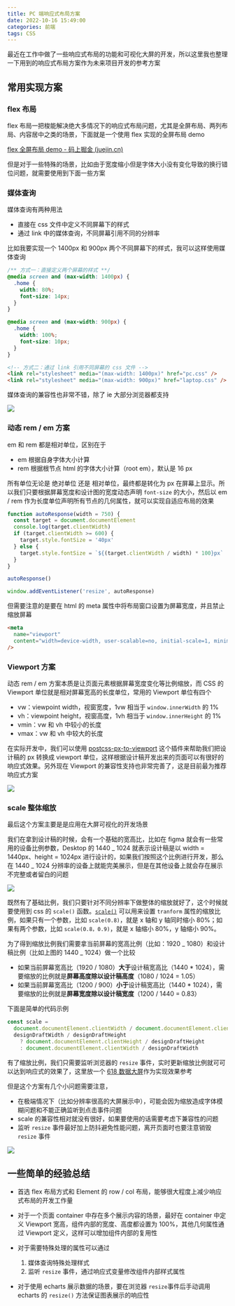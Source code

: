 ```yaml
---
title: PC 端响应式布局方案
date: 2022-10-16 15:49:00
categories: 前端
tags: CSS
---
```


最近在工作中做了一些响应式布局的功能和可视化大屏的开发，所以这里我也整理一下用到的响应式布局方案作为未来项目开发的参考方案

## 常用实现方案

### flex 布局

flex 布局一把梭能解决绝大多情况下的响应式布局问题，尤其是全屏布局、两列布局、内容居中之类的场景，下面就是一个使用 flex 实现的全屏布局 demo

[flex 全屏布局 demo - 码上掘金 (juejin.cn)](https://code.juejin.cn/pen/7154945301076410383)

但是对于一些特殊的场景，比如由于宽度缩小但是字体大小没有变化导致的换行错位问题，就需要使用到下面一些方案

### 媒体查询

媒体查询有两种用法

- 直接在 css 文件中定义不同屏幕下的样式
- 通过 link 中的媒体查询，不同屏幕引用不同的分辨率

比如我要实现一个 1400px 和 900px 两个不同屏幕下的样式，我可以这样使用媒体查询

```css
/** 方式一：直接定义两个屏幕的样式 **/
@media screen and (max-width: 1400px) {
  .home {
    width: 80%;
    font-size: 14px;
  }
}

@media screen and (max-width: 900px) {
  .home {
    width: 100%;
    font-size: 10px;
  }
}
```

```html
<!-- 方式二：通过 link 引用不同屏幕的 css 文件 -->
<link rel="stylesheet" media="(max-width: 1400px)" href="pc.css" />
<link rel="stylesheet" media="(max-width: 900px)" href="laptop.css" />
```

媒体查询的兼容性也非常不错，除了 ie 大部分浏览器都支持

![](https://notesimgs.oss-cn-shanghai.aliyuncs.com/img/202210151059234.png)

### 动态 rem / em 方案

em 和 rem 都是相对单位，区别在于

- em 根据自身字体大小计算
- rem 根据根节点 html 的字体大小计算（root em），默认是 16 px

所有单位无论是 绝对单位 还是 相对单位，最终都是转化为 px 在屏幕上显示。所以我们只要根据屏幕宽度和设计图的宽度动态声明 `font-size` 的大小，然后以 em / rem 作为长度单位声明所有节点的几何属性，就可以实现自适应布局的效果

```js
function autoResponse(width = 750) {
  const target = document.documentElement
  console.log(target.clientWidth)
  if (target.clientWidth >= 600) {
    target.style.fontSize = '40px'
  } else {
    target.style.fontSize = `${(target.clientWidth / width) * 100}px`
  }
}

autoResponse()

window.addEventListener('resize', autoResponse)
```

但需要注意的是要在 html 的 meta 属性中将布局窗口设置为屏幕宽度，并且禁止缩放屏幕

```html
<meta
  name="viewport"
  content="width=device-width, user-scalable=no, initial-scale=1, minimum-scale=1, maximum-scale=1"
/>
```

### Viewport 方案

动态 rem / em 方案本质是让页面元素根据屏幕宽度变化等比例缩放，而 CSS 的 Viewport 单位就是相对屏幕宽高的长度单位，常用的 Viewport 单位有四个

- vw：viewpoint width，视窗宽度，1vw 相当于 `window.innerWidth` 的 1%
- vh：viewpoint height，视窗高度，1vh 相当于 `window.innerHeight` 的 1%
- vmin：vw 和 vh 中较小的长度
- vmax：vw 和 vh 中较大的长度

在实际开发中，我们可以使用 [postcss-px-to-viewport](https://www.npmjs.com/package/postcss-px-to-viewport) 这个插件来帮助我们把设计稿的 px 转换成 viewport 单位，这样根据设计稿开发出来的页面可以有很好的响应式效果。另外现在 Viewport 的兼容性支持也非常完善了，这是目前最为推荐响应式方案

![](https://notesimgs.oss-cn-shanghai.aliyuncs.com/img/202210161432426.png)

### scale 整体缩放

最后这个方案主要是是应用在大屏可视化的开发场景

我们在拿到设计稿的时候，会有一个基础的宽高比，比如在 figma 就会有一些常用的设备比例参数，Desktop 的 1440 _ 1024 就表示设计稿是以 width = 1440px、height = 1024px 进行设计的，如果我们按照这个比例进行开发，那么在 1440 _ 1024 分辨率的设备上就能完美展示，但是在其他设备上就会存在展示不完整或者留白的问题

![](https://notesimgs.oss-cn-shanghai.aliyuncs.com/img/202210161044144.png)

既然有了基础比例，我们只要针对不同分辨率下做整体的缩放就好了，这个时候就要使用到 css 的 `scale()` 函数。[`scale()`](https://developer.mozilla.org/zh-CN/docs/Web/CSS/scale) 可以用来设置 `tranform` 属性的缩放比例，如果只有一个参数，比如 `scale(0.8)`，就是 x 轴和 y 轴同时缩小 80%；如果有两个参数，比如 `scale(0.8，0.9)`，就是 x 轴缩小 80%，y 轴缩小 90%。

为了得到缩放比例我们需要拿当前屏幕的宽高比例（比如：1920 _ 1080）和设计稿比例（比如上图的 1440 _ 1024）做一个比较

- 如果当前屏幕宽高比（1920 / 1080）**大于**设计稿宽高比（1440 \* 1024），需要缩放的比例就是**屏幕高度除以设计稿高度**（1080 / 1024 = 1.05）
- 如果当前屏幕宽高比（1200 / 900）**小于**设计稿宽高比（1440 \* 1024），需要缩放的比例就是**屏幕宽度除以设计稿宽度**（1200 / 1440 = 0.83）

下面是简单的代码示例

```js
const scale =
  document.documentElement.clientWidth / document.documentElement.clientHeight >
  designDraftWidth / designDraftHeight
    ? document.documentElement.clientHeight / designDraftHeight
    : document.documentElement.clientWidth / designDraftWidth
```

有了缩放比例，我们只需要监听浏览器的 `resize` 事件，实时更新缩放比例就可可以达到响应式的效果了，这里放一个 [618 数据大屏](https://sugar.aipage.com/dashboard/5f81db321ff3e080e9f09168c923854f)作为实现效果参考

但是这个方案有几个小问题需要注意，

- 在极端情况下（比如分辨率很高的大屏展示中），可能会因为缩放造成字体模糊问题和不能正确监听到点击事件问题
- scale 的兼容性相对就没有很好，如果要使用的话需要考虑下兼容性的问题
- 监听 `resize` 事件最好加上防抖避免性能问题，离开页面时也要注意销毁 `resize` 事件

![](https://notesimgs.oss-cn-shanghai.aliyuncs.com/img/202210160749015.png)

## 一些简单的经验总结

- 首选 flex 布局方式和 Element 的 row / col 布局，能够很大程度上减少响应式布局的开发工作量

- 对于一个页面 container 中存在多个展示内容的场景，最好在 container 中定义 Viewport 宽高，组件内部的宽度、高度都设置为 100%，其他几何属性通过 Viewport 定义，这样可以增加组件内部的复用性
- 对于需要特殊处理的属性可以通过
  1. 媒体查询特殊处理样式
  2. 监听 `resize` 事件，通过响应式变量修改组件内部样式属性
- 对于使用 echarts 展示数据的场景，要在浏览器 `resize`事件后手动调用 echarts 的 `resize()` 方法保证图表展示的响应性
